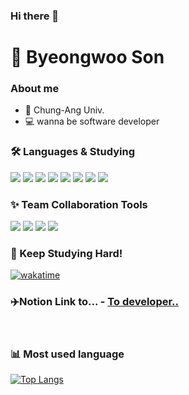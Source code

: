

<!--
**ceginer/ceginer** is a ✨ _special_ ✨ repository because its `README.md` (this file) appears on your GitHub profile.

Here are some ideas to get you started:

- 🔭 I’m currently working on ...
- 🌱 I’m currently learning ...
- 👯 I’m looking to collaborate on ...
- 🤔 I’m looking for help with ...
- 💬 Ask me about ...
- 📫 How to reach me: ...
- 😄 Pronouns: ...
- ⚡ Fun fact: ...
-->

### Hi there 👋
# 🤠 Byeongwoo Son


### About me
- 📖 Chung-Ang Univ.
- 💻 wanna be software developer



### 🛠 Languages & Studying

<img src="https://img.shields.io/badge/C-A8B9CC?style=flat-square&logo=C&logoColor=white"/></a>
<img src="https://img.shields.io/badge/Python-3766AB?style=flat-square&logo=Python&logoColor=white"/></a>
<img src="https://img.shields.io/badge/django-092E20?style=flat-square&logo=django&logoColor=white"></a>
<img src="https://img.shields.io/badge/Java-007396.svg?style=flat-square&logo=java&logoColor=white">
<img src="https://img.shields.io/badge/html5-E34F26?style=flat-square&logo=html5&logoColor=white"></a>
<img src="https://img.shields.io/badge/css-1572B6?style=flat-square&logo=css3&logoColor=white"/></a>
<img src="https://img.shields.io/badge/javascript-F7DF1E?style=flat-square&logo=javascript&logoColor=white"/></a>
<img src="https://img.shields.io/badge/bootstrap-7952B3?style=flat-square&logo=bootstrap&logoColor=white"/></a>


### ✨ Team Collaboration Tools
<img src="https://img.shields.io/badge/git-F05032?style=flat-square&logo=git&logoColor=white"></a>
<img src="https://img.shields.io/badge/github-181717?style=flat-square&logo=github&logoColor=white"></a>
<img src="https://img.shields.io/badge/Notion-000000?style=flat-square&logo=Notion&logoColor=white"></a>
<img src="https://img.shields.io/badge/Slack-4A154B?style=flat-square&logo=Slack&logoColor=white"></a>


### 💖 Keep Studying Hard!
[![wakatime](https://wakatime.com/badge/user/b97ae33f-9d4f-425d-887a-aa00b87bb75e.svg)](https://wakatime.com/@b97ae33f-9d4f-425d-887a-aa00b87bb75e)
### ✈️Notion Link to... - [To developer..](https://www.notion.so/To-Developer-eaab7d36f64d4cb0a83c360d65c82b20)
<br/>

### 📊 Most used language
[![Top Langs](https://github-readme-stats.vercel.app/api/top-langs/?username=ceginer&layout=compact)](https://github.com/anuraghazra/github-readme-stats)


<!--START_SECTION:waka-->
<!--END_SECTION:waka-->
